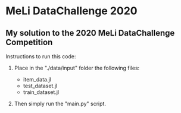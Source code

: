 # MeLi DataChallenge 2020

## My solution to the 2020 MeLi DataChallenge Competition

Instructions to run this code:

1. Place in the "./data/input" folder the following files:
	- item_data.jl
	- test_dataset.jl
	- train_dataset.jl

2. Then simply run the "main.py" script.
